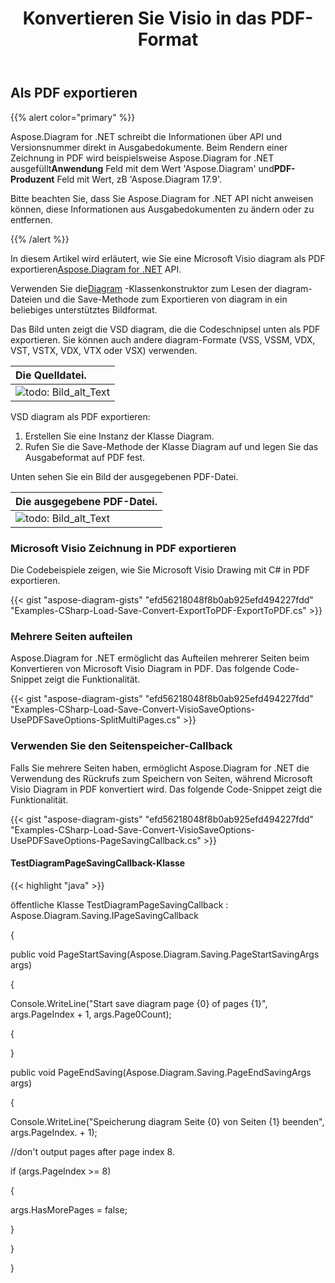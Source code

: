 ﻿---
title:  Konvertieren Sie Visio in das PDF-Format
linktitle: Konvertieren Sie Visio in PDF
type: docs
weight: 10
url: /de/net/convert-visio-to-pdf/
description: In diesem Thema erfahren Sie, wie Sie mit Aspose.Diagram Visio in PDF-Formate konvertieren können. Konvertieren Sie VSD, VSS, VDW, VST, VSDX, VSSX, VSTX, VSDM, VSTM,VSSM in PDF mit ein paar Zeilen Code.
---
## **Als PDF exportieren**
{{% alert color="primary" %}}

Aspose.Diagram for .NET schreibt die Informationen über API und Versionsnummer direkt in Ausgabedokumente. Beim Rendern einer Zeichnung in PDF wird beispielsweise Aspose.Diagram for .NET ausgefüllt**Anwendung** Feld mit dem Wert 'Aspose.Diagram' und**PDF-Produzent** Feld mit Wert, zB 'Aspose.Diagram 17.9'.

Bitte beachten Sie, dass Sie Aspose.Diagram for .NET API nicht anweisen können, diese Informationen aus Ausgabedokumenten zu ändern oder zu entfernen.

{{% /alert %}}

 In diesem Artikel wird erläutert, wie Sie eine Microsoft Visio diagram als PDF exportieren[Aspose.Diagram for .NET](https://products.aspose.com/diagram/net/) API.

 Verwenden Sie die[Diagram](http://www.aspose.com/api/net/diagram/aspose.diagram/diagram) -Klassenkonstruktor zum Lesen der diagram-Dateien und die Save-Methode zum Exportieren von diagram in ein beliebiges unterstütztes Bildformat.

Das Bild unten zeigt die VSD diagram, die die Codeschnipsel unten als PDF exportieren. Sie können auch andere diagram-Formate (VSS, VSSM, VDX, VST, VSTX, VDX, VTX oder VSX) verwenden.

|**Die Quelldatei.**|
|:- |
|![todo: Bild_alt_Text](how-to-convert-a-visio-diagram_1.png)|


VSD diagram als PDF exportieren:

1. Erstellen Sie eine Instanz der Klasse Diagram.
1. Rufen Sie die Save-Methode der Klasse Diagram auf und legen Sie das Ausgabeformat auf PDF fest.

Unten sehen Sie ein Bild der ausgegebenen PDF-Datei.

|**Die ausgegebene PDF-Datei.**|
|:- |
|![todo: Bild_alt_Text](how-to-convert-a-visio-diagram_2.png)|
### **Microsoft Visio Zeichnung in PDF exportieren**
Die Codebeispiele zeigen, wie Sie Microsoft Visio Drawing mit C# in PDF exportieren.

{{< gist "aspose-diagram-gists" "efd56218048f8b0ab925efd494227fdd" "Examples-CSharp-Load-Save-Convert-ExportToPDF-ExportToPDF.cs" >}}
### **Mehrere Seiten aufteilen**
Aspose.Diagram for .NET ermöglicht das Aufteilen mehrerer Seiten beim Konvertieren von Microsoft Visio Diagram in PDF. Das folgende Code-Snippet zeigt die Funktionalität.

{{< gist "aspose-diagram-gists" "efd56218048f8b0ab925efd494227fdd" "Examples-CSharp-Load-Save-Convert-VisioSaveOptions-UsePDFSaveOptions-SplitMultiPages.cs" >}}
### **Verwenden Sie den Seitenspeicher-Callback**
Falls Sie mehrere Seiten haben, ermöglicht Aspose.Diagram for .NET die Verwendung des Rückrufs zum Speichern von Seiten, während Microsoft Visio Diagram in PDF konvertiert wird. Das folgende Code-Snippet zeigt die Funktionalität.

{{< gist "aspose-diagram-gists" "efd56218048f8b0ab925efd494227fdd" "Examples-CSharp-Load-Save-Convert-VisioSaveOptions-UsePDFSaveOptions-PageSavingCallback.cs" >}}
#### **TestDiagramPageSavingCallback-Klasse**
{{< highlight "java" >}}

 öffentliche Klasse TestDiagramPageSavingCallback : Aspose.Diagram.Saving.IPageSavingCallback

{  public void PageStartSaving(Aspose.Diagram.Saving.PageStartSavingArgs args)  {  Console.WriteLine("Start save diagram page {0} of pages {1}", args.PageIndex + 1, args.Page0Count);  {   }  public void PageEndSaving(Aspose.Diagram.Saving.PageEndSavingArgs args)  {  Console.WriteLine("Speicherung diagram Seite {0} von Seiten {1} beenden", args.PageIndex. + 1);   //don't output pages after page index 8.  if (args.PageIndex >= 8)  {  args.HasMorePages = false;  }  }  }
